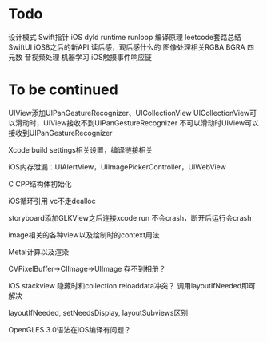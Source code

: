 # Todo
设计模式
Swift指针
iOS dyld runtime runloop
编译原理
leetcode套路总结
SwiftUI
iOS8之后的新API
读后感，观后感什么的
图像处理相关RGBA BGRA 四元数
音视频处理
机器学习
iOS触摸事件响应链
# To be continued

UIView添加UIPanGestureRecognizer、UICollectionView
UICollectionView可以滑动时，UIView接收不到UIPanGestureRecognizer
不可以滑动时UIView可以接收到UIPanGestureRecognizer

Xcode build settings相关设置，编译链接相关

iOS内存泄漏：UIAlertView，UIImagePickerController，UIWebView

C CPP结构体初始化

iOS循环引用
vc不走dealloc

storyboard添加GLKView之后连接xcode run 不会crash，断开后运行会crash

image相关的各种view以及绘制时的context用法

Metal计算以及渲染

CVPixelBuffer->CIImage->UIImage 存不到相册？

iOS stackview 隐藏时和collection reloaddata冲突？
调用layoutIfNeeded即可解决

layoutIfNeeded, setNeedsDisplay, layoutSubviews区别

OpenGLES 3.0语法在iOS编译有问题？
